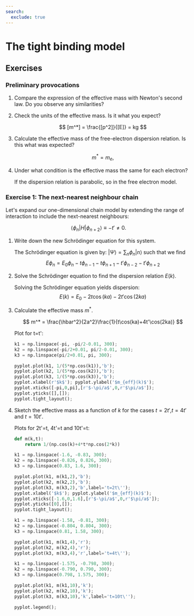 ```yaml
---
search:
  exclude: true
---
```


# The tight binding model

## Exercises

### Preliminary provocations

  1. Compare the expression of the effective mass with Newton's second law. Do you observe any similarities?
  2. Check the units of the effective mass. Is it what you expect?

      $$
      [m^*] = \frac{[p^2]}{[E]} = kg
      $$

  4. Calculate the effective mass of the free-electron dispersion relation. Is this what was expected?

      $$
      m^* = m_e,
      $$

  5. Under what condition is the effective mass the same for each electron?

      If the dispersion relation is parabolic, so in the free electron model.


### Exercise 1: The next-nearest neighbour chain

  Let's expand our one-dimensional chain model by extending the range of interaction to include the next-nearest neighbours:

  $$ \langle \phi_n | H | \phi_{n+2}\rangle \equiv -t' ≠ 0.$$

  1. Write down the new Schrödinger equation for this system.

      The Schrödinger equation is given by: $|\Psi\rangle = \sum_n \phi_n |n\rangle$ such that we find $$ E\phi_n = E_0\phi_n - t\phi_{n-1} - t\phi_{n+1} - t'\phi_{n-2} - t'\phi_{n+2}$$

  2. Solve the Schrödinger equation to find the dispersion relation $E(k)$.

      Solving the Schrödinger equation yields dispersion: $$E(k) = E_0 -2t\cos(ka) -2t'\cos(2ka)$$

  3. Calculate the effective mass $m^*$.

      $$
      m^* = \frac{\hbar^2}{2a^2}\frac{1}{t\cos(ka)+4t'\cos(2ka)}
      $$

      Plot for t=t':

      ```python
      k1 = np.linspace(-pi, -pi/2-0.01, 300);
      k2 = np.linspace(-pi/2+0.01, pi/2-0.01, 300);
      k3 = np.linspace(pi/2+0.01, pi, 300);

      pyplot.plot(k1, 1/(5*np.cos(k1)),'b');
      pyplot.plot(k2, 1/(5*np.cos(k2)),'b');
      pyplot.plot(k3, 1/(5*np.cos(k3)),'b');
      pyplot.xlabel(r'$k$'); pyplot.ylabel('$m_{eff}(k)$');
      pyplot.xticks([-pi,0,pi],[r'$-\pi/a$',0,r'$\pi/a$']);
      pyplot.yticks([],[]);
      pyplot.tight_layout();
      ```

  4. Sketch the effective mass as a function of $k$ for the cases $t=2t'$,$t=4t'$ and $t=10t'$.

      Plots for 2t'=t, 4t'=t and 10t'=t:

      ```python
      def m(k,t):
          return 1/(np.cos(k)+4*t*np.cos(2*k))

      k1 = np.linspace(-1.6, -0.83, 300);
      k2 = np.linspace(-0.826, 0.826, 300);
      k3 = np.linspace(0.83, 1.6, 300);

      pyplot.plot(k1, m(k1,2),'b');
      pyplot.plot(k2, m(k2,2),'b');
      pyplot.plot(k3, m(k3,2),'b',label='t=2t\'');
      pyplot.xlabel('$k$'); pyplot.ylabel('$m_{eff}(k)$');
      pyplot.xticks([-1.6,0,1.6],[r'$-\pi/a$',0,r'$\pi/a$']);
      pyplot.yticks([0],[]);
      pyplot.tight_layout();

      k1 = np.linspace(-1.58, -0.81, 300);
      k2 = np.linspace(-0.804, 0.804, 300);
      k3 = np.linspace(0.81, 1.58, 300);

      pyplot.plot(k1, m(k1,4),'r');
      pyplot.plot(k2, m(k2,4),'r');
      pyplot.plot(k3, m(k3,4),'r',label='t=4t\'');

      k1 = np.linspace(-1.575, -0.798, 300);
      k2 = np.linspace(-0.790, 0.790, 300);
      k3 = np.linspace(0.798, 1.575, 300);

      pyplot.plot(k1, m(k1,10),'k');
      pyplot.plot(k2, m(k2,10),'k');
      pyplot.plot(k3, m(k3,10),'k',label='t=10t\'');

      pyplot.legend();
      ```

